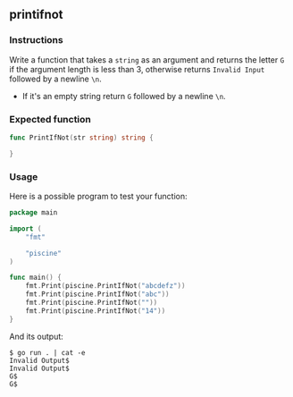 ## printifnot

### Instructions

Write a function that takes a `string` as an argument and returns the letter `G` if the argument length is less than 3, otherwise returns `Invalid Input` followed by a newline `\n`.

- If it's an empty string return `G` followed by a newline `\n`.

### Expected function

```go
func PrintIfNot(str string) string {

}
```

### Usage

Here is a possible program to test your function:

```go
package main

import (
	"fmt"

	"piscine"
)

func main() {
	fmt.Print(piscine.PrintIfNot("abcdefz"))
	fmt.Print(piscine.PrintIfNot("abc"))
	fmt.Print(piscine.PrintIfNot(""))
	fmt.Print(piscine.PrintIfNot("14"))
}
```

And its output:

```console
$ go run . | cat -e
Invalid Output$
Invalid Output$
G$
G$
```
